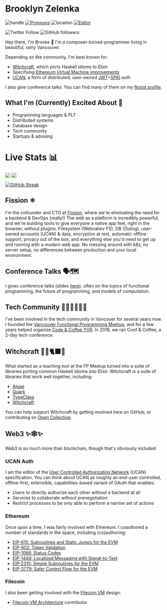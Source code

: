 # Brooklyn Zelenka

![handle](https://img.shields.io/badge/handle-@expede-purple) [![Pronouns](https://img.shields.io/badge/pronouns-she/her-ff69b4)](http://pronoun.is/she) ![location](https://img.shields.io/badge/location-🇨🇦%20Vancouver-green) [![Editor](https://img.shields.io/badge/editor-doom&ndash;emacs-blue)](https://github.com/hlissner/doom-emacs)

![Twitter Follow](https://img.shields.io/twitter/follow/expede?style=social) ![GitHub followers](https://img.shields.io/github/followers/expede?style=social)

Hey there, I'm Brooke :wave: I'm a composer-turned-programmer living in beautiful, rainy Vancouver.

Depending on the community, I'm best known for:
* [Witchcraft](https://hexdocs.pm/witchcraft/readme.html), which ports Haskell idioms to Elixir
* Specifying [Ethereum Virtual Machine improvements](https://eips.ethereum.org/EIPS/eip-615)
* [UCAN](https://whitepaper.fission.codes/access-control/ucan/differences-from-oauth#ucan), a form of distributed, user-owned [JWT](https://jwt.io/)+[SPKI](https://en.wikipedia.org/wiki/Simple_public-key_infrastructure) auth

I also give conference talks. You can find many of them on my [Notist profile](https://noti.st/expede).

## What I'm (Currently) Excited About 🙌 

* Programming languages & PLT
* Distributed systems
* Database design
* Tech community
* Startups & advising


# Live Stats 📊

<img align="center" src="https://github-readme-stats.vercel.app/api?username=expede&count_private=true&show_icons=true&layout=compact&theme=tokyonight" />
<img align="center" src="https://github-readme-stats.vercel.app/api/top-langs/?username=expede&count_private=true&langs_count=7&hide=html,postscript&exclude_repo=Machine-Learning-Course,dotfiles&layout=compact&theme=tokyonight" />

[![GitHub Streak](http://github-readme-streak-stats.herokuapp.com?user=expede&theme=tokyonight)](https://git.io/streak-stats)

## Fission ⚛️ 

I'm the cofounder and CTO at [Fission](https://fission.codes), where we're eliminating the need for a backend & DevOps (really!) The web as a platform is incredibly powerful, and we're building tools to give everyone a native app feel, right in the browser, without plugins. Filesystem (Webnatiev FS), DB (Dialog), user-owned accounts (UCAN) & data, encryption at rest, automatic offline support, privacy out of the box, and everything else you'd need to get up and running with a modern web app. No messing around with k8s, no server setup, no differences between production and your local environment.

## Conference Talks 🗣🗺 

I gives conference talks (slides [here](https://noti.st/expede)), often on the topics of functional programming, the future of programming, and models of computation.

## Tech Community 🧑‍💻👩‍💻👨‍💻 

I've been involved in the tech community in Vancouer for several years now. I founded the [Vancouver Functional Programming Meetup](https://www.meetup.com/Vancouver-Functional-Programmers/), and for a few years helped organize [Code & Coffee YVR](https://www.meetup.com/codecoffeeyvr/). In 2018, we ran Conf & Coffee, a 2-day tech conference.

## Witchcraft 🧙‍🔮🐈‍⬛✨ 

What started as a teaching tool at the FP Meetup turned into a suite of libraries porting common Haskell idioms into Elixir. Witchcraft is a suite of libraries that work well together, including:

* [Algae](https://hexdocs.pm/algae/readme.html)
* [Quark](https://hexdocs.pm/quark/readme.html)
* [TypeClass](https://hexdocs.pm/type_class/readme.html)
* [Witchcraft](https://hexdocs.pm/witchcraft/readme.html)

You can help support Witchcraft by getting involved here on GitHub, or contributing on [Open Collective](https://opencollective.com/witchcraft).

## Web3 :sparkles:🕸️:sparkles:

Web3 is so much more than blockchain, though that's obviously included

### UCAN Auth <img style="height: 1rem;" src="https://avatars.githubusercontent.com/u/94576903?s=200&v=4" />

I am the editor of the [User Controlled Authorization Network](https://github.com/ucan-wg/) (UCAN) specification. You can think about UCAN as roughly an end-user controlled, offline-first, extensible, capabilities-based variant of OAuth that enables:

* Users to directly authorize each other without a backend at all
* Services to collaborate without prenegotiation
* Restrict processes to be only able to perform a narrow set of actions

### Ethereum <img style="height: 1rem;" src="https://ethereum.org/static/c48a5f760c34dfadcf05a208dab137cc/d1ef9/eth-diamond-rainbow.png" />

Once upon a time, I was fairly involved with Ethereum. I coauthored a number of standards in the space, including (co)authoring:

* [EIP-615: Subroutines and Static Jumps for the EVM](https://eips.ethereum.org/EIPS/eip-615)
* [EIP-902: Token Validation](https://eips.ethereum.org/EIPS/eip-902)
* [EIP-1066: Status Codes](https://eips.ethereum.org/EIPS/eip-1066)
* [EIP-1444: Localized Messaging with Signal-to-Text](https://eips.ethereum.org/EIPS/eip-1444)
* [EIP-2315: Simple Subroutines for the EVM](https://eips.ethereum.org/EIPS/eip-2315)
* [EIP-3779: Safer Control Flow for the EVM](https://eips.ethereum.org/EIPS/eip-3779)

### Filecoin <img style="height: 1rem;" src="https://upload.wikimedia.org/wikipedia/commons/thumb/1/17/Filecoin.png/504px-Filecoin.png" />

I also been getting involved with the [Filecoin VM](https://github.com/filecoin-project/fvm-project) design:

* [Filecoin VM Architecture](https://github.com/filecoin-project/fvm-specs/blob/main/01-architecture.md) contributor
